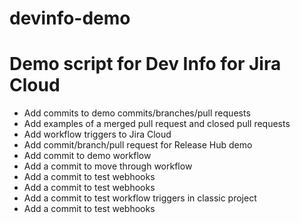 # devinfo-demo
# Demo script for Dev Info for Jira Cloud
- Add commits to demo commits/branches/pull requests
- Add examples of a merged pull request and closed pull requests
- Add workflow triggers to Jira Cloud
- Add commit/branch/pull request for Release Hub demo
- Add commit to demo workflow
- Add a commit to move through workflow
- Add a commit to test webhooks
- Add a commit to test webhooks
- Add a commit to test workflow triggers in classic project
- Add a commit to test webhooks
